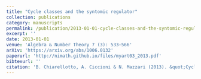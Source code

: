 ```yaml
---
title: "Cycle classes and the syntomic regulator"
collection: publications
category: manuscripts
permalink: /publication/2013-01-01-cycle-classes-and-the-syntomic-regulator
excerpt: ''
date: 2013-01-01
venue: 'Algebra & Number Theory 7 (3): 533–566'
arXiv: 'https://arxiv.org/abs/1006.0132'
paperurl: 'http://nimath.github.io/files/myart03_2013.pdf'
bibtexurl: ''
citation: 'B. Chiarellotto, A. Ciccioni & N. Mazzari (2013). &quot;Cycle classes and the syntomic regulator.&quot; <i>Algebra & Number Theory</i>, 7 (3), 533–566.'
---
```

